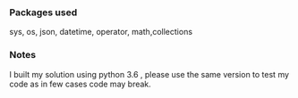 

### Packages used 
sys, os, json, datetime, operator, math,collections




### Notes 

I built my solution using python 3.6 , please use the same version to test my code as in few cases code may break.


